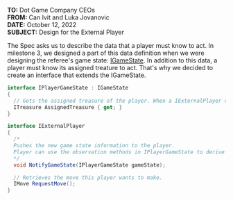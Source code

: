 **TO:** Dot Game Company CEOs  
**FROM:** Can Ivit and Luka Jovanovic  
**DATE:** October 12, 2022  
**SUBJECT:** Design for the External Player

The Spec asks us to describe the data that a player must know to act. In milestone 3, we designed a part of this data definition when we were designing the referee's game state: [IGameState](https://github.khoury.northeastern.edu/CS4500-F22/canivit-jovanovicl/blob/main/Maze/Common/IGameState.cs). In addition to this data, a player must know its assigned treature to act. That's why we decided to create an interface that extends the IGameState.

```csharp
interface IPlayerGameState : IGameState
{
  // Gets the assigned treasure of the player. When a IExternalPlayer calls this property, they will get their assigned treasure.
  ITreasure AssignedTreasure { get; }
}

interface IExternalPlayer
{
  /* 
  Pushes the new game state information to the player. 
  Player can use the observation methods in IPlayerGameState to derive its strategy. Referee should call this method on each player after every move with the updated game state.
  */
  void NotifyGameState(IPlayerGameState gameState);

  // Retrieves the move this player wants to make.
  IMove RequestMove();
}
```

